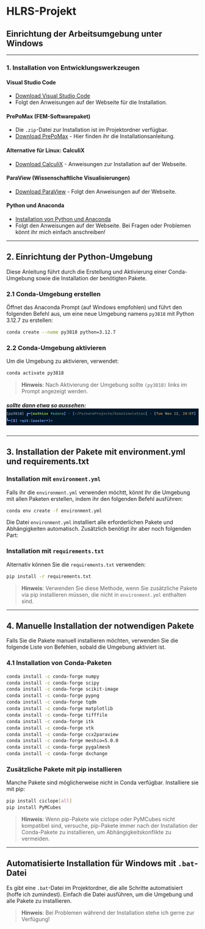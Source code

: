
# HLRS-Projekt

## Einrichtung der Arbeitsumgebung unter Windows

---

### 1. Installation von Entwicklungswerkzeugen

#### Visual Studio Code

- [Download Visual Studio Code](https://code.visualstudio.com/docs/setup/windows)
- Folgt den Anweisungen auf der Webseite für die Installation.

#### PrePoMax (FEM-Softwarepaket)

- Die `.zip`-Datei zur Installation ist im Projektordner verfügbar.
- [Download PrePoMax](https://prepomax.fs.um.si/) - Hier finden ihr die Installationsanleitung.

#### Alternative für Linux: CalculiX

- [Download CalculiX](https://www.dhondt.de/) - Anweisungen zur Installation auf der Webseite.

#### ParaView (Wissenschaftliche Visualisierungen)

- [Download ParaView](https://www.paraview.org/download/) - Folgt den Anweisungen auf der Webseite.

#### Python und Anaconda

- [Installation von Python und Anaconda](https://www.elab2go.de/demo-py1/installation-python-anaconda.php)
- Folgt den Anweisungen auf der Webseite. Bei Fragen oder Problemen könnt ihr mich einfach anschreiben!

---

## 2. Einrichtung der Python-Umgebung

Diese Anleitung führt durch die Erstellung und Aktivierung einer Conda-Umgebung sowie die Installation der benötigten Pakete.

### 2.1 Conda-Umgebung erstellen

Öffnet das Anaconda Prompt (auf Windows empfohlen) und führt den folgenden Befehl aus, um eine neue Umgebung namens `py3818` mit Python 3.12.7 zu erstellen:

```bash
conda create --name py3818 python=3.12.7
```

### 2.2 Conda-Umgebung aktivieren

Um die Umgebung zu aktivieren, verwendet:

```bash
conda activate py3818
```

> **Hinweis**: Nach Aktivierung der Umgebung sollte `(py3818)` links im Prompt angezeigt werden.

##### sollte dann etwa so aussehen: ![img_1.png](img_1.png)

---

## 3. Installation der Pakete mit environment.yml und requirements.txt

### Installation mit `environment.yml`

Falls ihr die `environment.yml` verwenden möchtt, könnt Ihr die Umgebung mit allen Paketen erstellen, indem ihr den folgenden Befehl ausführen:

```bash
conda env create -f environment.yml
```

Die Datei `environment.yml` installiert alle erforderlichen Pakete und Abhängigkeiten automatisch.
Zusätzlich benötigt ihr aber noch folgenden Part:

### Installation mit `requirements.txt`

Alternativ können Sie die `requirements.txt` verwenden:

```bash
pip install -r requirements.txt
```

> **Hinweis**: Verwenden Sie diese Methode, wenn Sie zusätzliche Pakete via pip installieren müssen, die nicht in `environment.yml` enthalten sind.

---

## 4. Manuelle Installation der notwendigen Pakete

Falls Sie die Pakete manuell installieren möchten, verwenden Sie die folgende Liste von Befehlen, sobald die Umgebung aktiviert ist.

### 4.1 Installation von Conda-Paketen

```bash
conda install -c conda-forge numpy
conda install -c conda-forge scipy
conda install -c conda-forge scikit-image
conda install -c conda-forge pypng
conda install -c conda-forge tqdm
conda install -c conda-forge matplotlib
conda install -c conda-forge tifffile
conda install -c conda-forge itk
conda install -c conda-forge vtk
conda install -c conda-forge ccx2paraview
conda install -c conda-forge meshio=5.0.0
conda install -c conda-forge pygalmesh
conda install -c conda-forge dxchange
```

### Zusätzliche Pakete mit pip installieren

Manche Pakete sind möglicherweise nicht in Conda verfügbar. Installiere sie mit pip:

```bash
pip install ciclope[all]
pip install PyMCubes
```

> **Hinweis**: Wenn pip-Pakete wie ciclope oder PyMCubes nicht kompatibel sind, versuche, pip-Pakete immer nach der Installation der Conda-Pakete zu installieren, um Abhängigkeitskonflikte zu vermeiden.

---

## Automatisierte Installation für Windows mit `.bat`-Datei

Es gibt eine `.bat`-Datei im Projektordner, die alle Schritte automatisiert (hoffe ich zumindest). Einfach die Datei ausführen, um die Umgebung und alle Pakete zu installieren.

> **Hinweis**: Bei Problemen während der Installation stehe ich gerne zur Verfügung!

